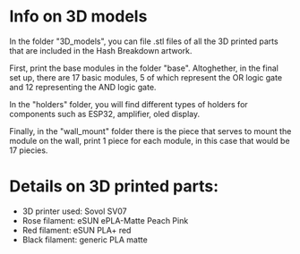 # Info on 3D models

In the folder "3D_models", you can file .stl files of all the 3D printed parts that are included in the Hash Breakdown artwork.

First, print the base modules in the folder "base". Altoghether, in the final set up, there are 17 basic modules, 5 of which represent the OR logic gate and 12 representing the AND logic gate.

In the "holders" folder, you will find different types of holders for components such as ESP32, amplifier, oled display.

Finally, in the "wall_mount" folder there is the piece that serves to mount the module on the wall, print 1 piece for each module, in this case that would be 17 piecies.  


# Details on 3D printed parts:

- 3D printer used: Sovol SV07 
- Rose filament: eSUN ePLA-Matte Peach Pink
- Red filament: eSUN PLA+ red
- Black filament: generic PLA matte


